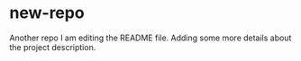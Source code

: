 # new-repo
Another repo
I am editing the README file. Adding some more details about the project description.

